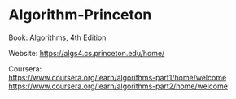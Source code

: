 # Algorithm-Princeton  
Book: Algorithms, 4th Edition  

Website: https://algs4.cs.princeton.edu/home/  

Coursera:   
https://www.coursera.org/learn/algorithms-part1/home/welcome  
https://www.coursera.org/learn/algorithms-part2/home/welcome
